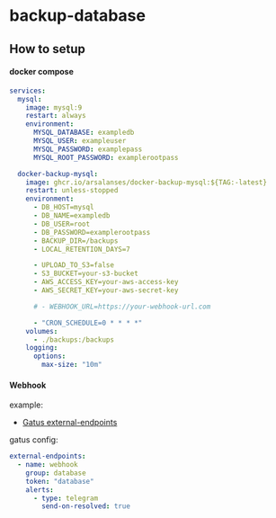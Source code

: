# backup-database

## How to setup

#### docker compose 
```yml
services:
  mysql:
    image: mysql:9
    restart: always
    environment:
      MYSQL_DATABASE: exampledb
      MYSQL_USER: exampleuser
      MYSQL_PASSWORD: examplepass
      MYSQL_ROOT_PASSWORD: examplerootpass

  docker-backup-mysql:
    image: ghcr.io/arsalanses/docker-backup-mysql:${TAG:-latest}
    restart: unless-stopped
    environment:
      - DB_HOST=mysql
      - DB_NAME=exampledb
      - DB_USER=root
      - DB_PASSWORD=examplerootpass
      - BACKUP_DIR=/backups
      - LOCAL_RETENTION_DAYS=7

      - UPLOAD_TO_S3=false
      - S3_BUCKET=your-s3-bucket
      - AWS_ACCESS_KEY=your-aws-access-key
      - AWS_SECRET_KEY=your-aws-secret-key

      # - WEBHOOK_URL=https://your-webhook-url.com

      - "CRON_SCHEDULE=0 * * * *"
    volumes:
      - ./backups:/backups
    logging:
      options:
        max-size: "10m"
```

#### Webhook

example:
- [Gatus external-endpoints](https://github.com/TwiN/gatus/tree/master#external-endpoints)

gatus config:
```yml
external-endpoints:
  - name: webhook
    group: database
    token: "database"
    alerts:
      - type: telegram
        send-on-resolved: true
```
